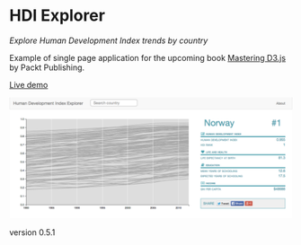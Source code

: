 # HDI Explorer

_Explore Human Development Index trends by country_

Example of single page application for the upcoming book [Mastering D3.js](http://www.packtpub.com/bring-data-to-life-by-creating-and-deploying-complex-data-visualizations-with-d3js/book) by Packt Publishing.

[Live demo](http://pnavarrc.github.io/hdi-explorer/share)

![HDI Explorer Screenshot](img/screenshot.png)


version 0.5.1